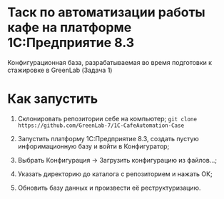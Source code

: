 # Таск по автоматизации работы кафе на платформе 1С:Предприятие 8.3
Конфигурационная база, разрабатываемая во время подготовки к стажировке в GreenLab (Задача 1)

# Как запустить

1. Склонировать репозитории себе на компьютер;
`git clone https://github.com/GreenLab-7/1C-CafeAutomation-Case`

2. Запустить платформу 1С:Предприятие 8.3, создать пустую инфоримационную базу и войти в Конфигуратор;
3. Выбрать Конфигурация -> Загрузить конфигурацию из файлов...;
4. Указать директорию до каталога с репозиторием и нажать ОК;
5. Обновить базу данных и произвести её реструктуризацию.
